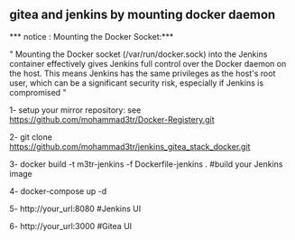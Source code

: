 ## gitea and jenkins by mounting docker daemon

*** notice : Mounting the Docker Socket:***

" Mounting the Docker socket (/var/run/docker.sock) into the Jenkins container effectively gives Jenkins full control over the Docker daemon on the host. This means Jenkins has the same privileges as the host's root user, which can be a significant security risk, especially if Jenkins is compromised "

1- setup your mirror repository:  see https://github.com/mohammad3tr/Docker-Registery.git

2- git clone https://github.com/mohammad3tr/jenkins_gitea_stack_docker.git 

3- docker build -t m3tr-jenkins -f Dockerfile-jenkins . #build your Jenkins image

4- docker-compose up -d

5- http://your_url:8080 #Jenkins UI

6- http://your_url:3000 #Gitea UI


